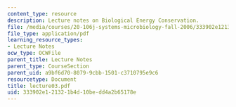 ```yaml
---
content_type: resource
description: Lecture notes on Biological Energy Conservation.
file: /media/courses/20-106j-systems-microbiology-fall-2006/333902e121321b4d10bedd4a2b65178e_lecture03.pdf
file_type: application/pdf
learning_resource_types:
- Lecture Notes
ocw_type: OCWFile
parent_title: Lecture Notes
parent_type: CourseSection
parent_uid: a9bf6d70-8079-9cbb-1501-c3710795e9c6
resourcetype: Document
title: lecture03.pdf
uid: 333902e1-2132-1b4d-10be-dd4a2b65178e
---
```


